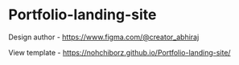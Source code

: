 # Portfolio-landing-site
Design author - https://www.figma.com/@creator_abhiraj


View template - https://nohchiborz.github.io/Portfolio-landing-site/
